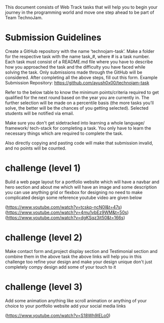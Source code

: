 This document consists of Web Track tasks that will help you to begin your journey in the programming world and move one step ahead to be part of Team TechnoJam.

# Submission Guidelines

Create a GitHub repository with the name ‘technojam-task’. 
Make a folder for the respective task with the name task_#, where # is a task number. Each task must consist of a README.md file where you have to describe how you approached the task and the difficulty you have faced while solving the task. 
Only submissions made through the GitHub will be considered. 
After completing all the above steps, fill out this form.
Example Submission Repository: https://github.com/ayush0x00/technojam-task

Refer to the below table to know the minimum points/criteria required to get qualified for the next round based on the year you are currently in. The further selection will be made on a percentile basis (the more tasks you’ll solve, the better will be the chances of you getting selected). Selected students will be notified via email.

Make sure you don't get sidetracked into learning a whole language/ framework/ tech-stack for completing a task. You only have to learn the necessary things which are required to complete the task. 

Also directly copying and pasting code will make that submission invalid, and no points will be counted.

# challenge (level 1)

Build a web page layout for a portfolio website which will have a navbar and hero section and about me which will have an image and some description you can use anything grid or flexbox for designing no need to make complicated design some reference youtube video are given below 

(https://www.youtube.com/watch?v=tcskp-ncN0I&t=47s)
(https://www.youtube.com/watch?v=4mu1vbEz9WM&t=50s)
(https://www.youtube.com/watch?v=dgKSqz3it50&t=166s)

# challenge (level 2)

Make contact form and,project display section and Testimonial section and combine them in the above task the above links will help you in this challenge too refine your design and make your design unique don't just completely compy design add some of your touch to it  


# challenge (level 3)

Add some animation anything like scroll animation or anything of your choice to your portfolio website add your social media links  

(https://www.youtube.com/watch?v=S18Wh9IELo0)





